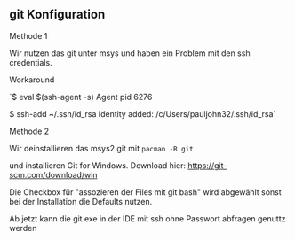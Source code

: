 ## git Konfiguration

Methode 1

Wir nutzen das git unter msys und haben ein Problem mit den ssh credentials.

Workaround

`$ eval $(ssh-agent -s)
Agent pid 6276

$ ssh-add ~/.ssh/id_rsa
Identity added: /c/Users/pauljohn32/.ssh/id_rsa`

Methode 2

Wir deinstallieren das msys2 git mit `pacman -R git`

und installieren Git for Windows.
Download hier: https://git-scm.com/download/win

Die Checkbox für "assozieren der Files mit git bash" wird abgewählt
sonst bei der Installation die Defaults nutzen.

Ab jetzt kann die git exe in der IDE mit ssh ohne Passwort abfragen genuttz werden

